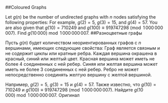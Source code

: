 ##Coloured Graphs

Let $g(n)$ be the number of undirected graphs with $n$ nodes satisfying the following properties:
For example, $g(2)=5$, $g(3)=15$, and $g(4) = 57$.
You are also given that $g(10) = 710249$ and $g(100) \equiv 919747298 \pmod{1\,000\,000\,007}$.
Find $g(10\,000) \bmod 1\,000\,000\,007$.
##Разноцветные графы

Пусть $g(n)$ будет количеством неориентированных графов с $n$ вершинами, имеющих следующие свойства:
Граф является связным и не содержит циклы или кратные ребра.
Каждая вершина окрашена в красный, синий или желтый цвет.
Красная вершина может иметь не более 4 соединенных с ней ребер.
Синяя или желтая вершина может иметь не более 3 соединенных с ней ребер.
Ребро не может непосредственно соединять желтую вершину с желтой вершиной.

Например, $g(2)=5$, $g(3)=15$ и $g(4) = 57$.
Также известно, что $g(10) = 710249$ и $g(100) \equiv 919747298 \pmod{1\,000\,000\,007}$.
Найдите $g(10\,000) \bmod 1\,000\,000\,007$. Оригинал
